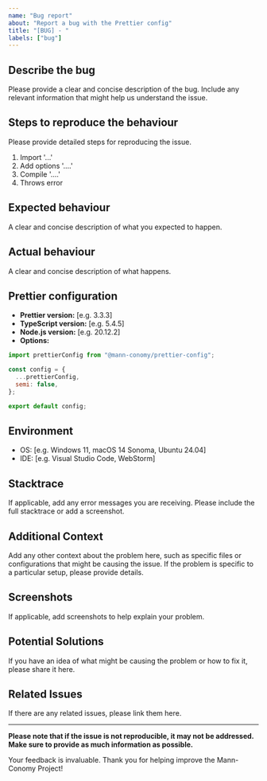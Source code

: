 ```yaml
---
name: "Bug report"
about: "Report a bug with the Prettier config"
title: "[BUG] - "
labels: ["bug"]
---
```


## Describe the bug

Please provide a clear and concise description of the bug. Include any relevant information that might help us understand the issue.

## Steps to reproduce the behaviour

Please provide detailed steps for reproducing the issue.
1. Import '...'
2. Add options '....'
3. Compile '....'
4. Throws error

## Expected behaviour

A clear and concise description of what you expected to happen.

## Actual behaviour

A clear and concise description of what happens.

## Prettier configuration

- **Prettier version:** [e.g. 3.3.3]
- **TypeScript version:** [e.g. 5.4.5]
- **Node.js version:** [e.g. 20.12.2]
- **Options:**
```js
import prettierConfig from "@mann-conomy/prettier-config";

const config = {
  ...prettierConfig,
  semi: false,
};

export default config;
```

## Environment

- OS: [e.g. Windows 11, macOS 14 Sonoma, Ubuntu 24.04]
- IDE: [e.g. Visual Studio Code, WebStorm]

## Stacktrace

If applicable, add any error messages you are receiving. Please include the full stacktrace or add a screenshot.

## Additional Context

Add any other context about the problem here, such as specific files or configurations that might be causing the issue. If the problem is specific to a particular setup, please provide details.

## Screenshots

If applicable, add screenshots to help explain your problem.

## Potential Solutions

If you have an idea of what might be causing the problem or how to fix it, please share it here.

## Related Issues

If there are any related issues, please link them here.

---

**Please note that if the issue is not reproducible, it may not be addressed. Make sure to provide as much information as possible.**

Your feedback is invaluable. Thank you for helping improve the Mann-Conomy Project!
